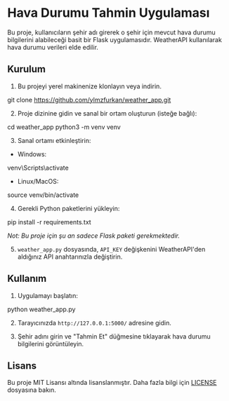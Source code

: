 # Hava Durumu Tahmin Uygulaması

Bu proje, kullanıcıların şehir adı girerek o şehir için mevcut hava durumu bilgilerini alabileceği basit bir Flask uygulamasıdır. WeatherAPI kullanılarak hava durumu verileri elde edilir.

## Kurulum

1. Bu projeyi yerel makinenize klonlayın veya indirin.

git clone https://github.com/ylmzfurkan/weather_app.git


2. Proje dizinine gidin ve sanal bir ortam oluşturun (isteğe bağlı):

cd weather_app
python3 -m venv venv


3. Sanal ortamı etkinleştirin:

- Windows:

venv\Scripts\activate


- Linux/MacOS:

source venv/bin/activate


4. Gerekli Python paketlerini yükleyin:

pip install -r requirements.txt


_Not: Bu proje için şu an sadece Flask paketi gerekmektedir._

5. `weather_app.py` dosyasında, `API_KEY` değişkenini WeatherAPI'den aldığınız API anahtarınızla değiştirin.

## Kullanım

1. Uygulamayı başlatın:

python weather_app.py


2. Tarayıcınızda `http://127.0.0.1:5000/` adresine gidin.

3. Şehir adını girin ve "Tahmin Et" düğmesine tıklayarak hava durumu bilgilerini görüntüleyin.

## Lisans

Bu proje MIT Lisansı altında lisanslanmıştır. Daha fazla bilgi için [LICENSE](LICENSE) dosyasına bakın.
